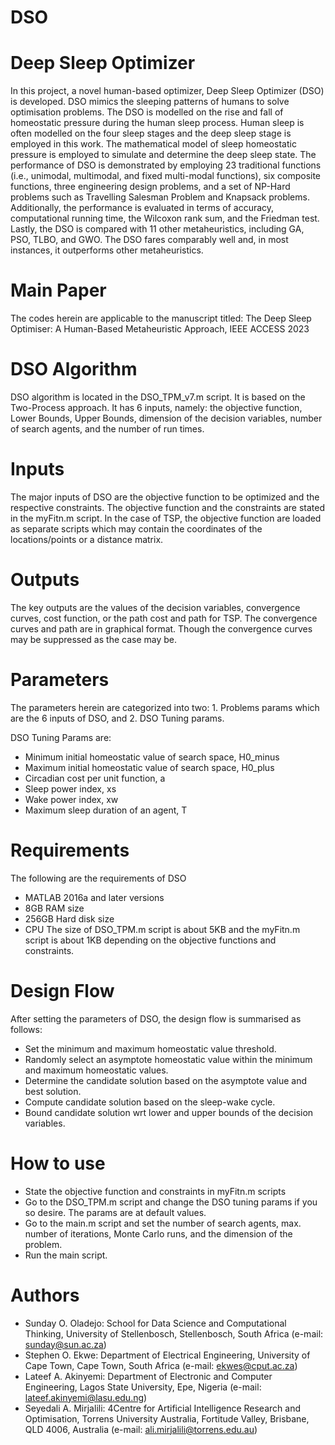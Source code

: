 # DSO
# Deep Sleep Optimizer

In this project, a novel human-based optimizer, Deep Sleep Optimizer (DSO) is developed. DSO mimics the sleeping patterns of humans to solve optimisation problems. The DSO is modelled on the rise and fall of homeostatic pressure during the human sleep process. Human sleep is often modelled on the four sleep stages and the deep
sleep stage is employed in this work. The mathematical model of sleep homeostatic pressure is employed to simulate and determine the deep sleep state. The performance of DSO is demonstrated by employing 23 traditional functions (i.e., unimodal, multimodal, and fixed multi-modal functions), six composite functions, three engineering design problems, and a set of NP-Hard problems such as Travelling Salesman Problem and Knapsack problems. Additionally, the performance is evaluated in terms of accuracy, computational running time, the Wilcoxon rank sum, and the Friedman test. Lastly, the DSO is compared with 11 other metaheuristics, including GA, PSO, TLBO, and GWO. The DSO fares comparably well and, in most instances, it outperforms other metaheuristics.

# Main Paper
The codes herein are applicable to the manuscript titled: The Deep Sleep Optimiser: A Human-Based Metaheuristic Approach, IEEE ACCESS 2023


#  DSO Algorithm
DSO algorithm is located in the DSO_TPM_v7.m script. It is based on the Two-Process approach. It has 6 inputs, namely: the objective function, Lower Bounds, Upper Bounds, dimension of the decision variables, number of search agents, and the number of run times.

# Inputs
The major inputs of DSO are the objective function to be optimized and the respective constraints. The objective function and the constraints are stated in the myFitn.m script. In the case of TSP, the objective function are loaded as separate scripts which may contain the coordinates of the locations/points or a distance matrix.

# Outputs
The key outputs are the values of the decision variables, convergence curves, cost function, or the path cost and path for TSP. The convergence curves and path are in graphical format. Though the convergence curves may be suppressed as the case may be.

# Parameters
The parameters herein are categorized into two:  1. Problems params which are the 6 inputs of DSO, and 2. DSO Tuning params.

DSO Tuning Params are:
- Minimum initial homeostatic value of search space, H0_minus
- Maximum initial homeostatic value of search space, H0_plus
- Circadian cost per unit function, a
- Sleep power index, xs
- Wake power index, xw
- Maximum sleep duration of an agent, T

# Requirements
The following are the requirements of DSO
- MATLAB 2016a and later versions
- 8GB RAM size
- 256GB Hard disk size
- CPU
The size of DSO_TPM.m script is about 5KB and the myFitn.m script is about 1KB depending on the objective functions and constraints.

# Design Flow
After setting the parameters of DSO, the design flow is summarised as follows:
 - Set the minimum and maximum homeostatic value threshold.
 - Randomly select an asymptote homeostatic value within the minimum and maximum homeostatic values.
 - Determine the candidate solution based on the asymptote value and best solution.
 - Compute candidate solution based on the sleep-wake cycle.
 - Bound candidate solution wrt lower and upper bounds of the decision variables.

# How to use
- State the objective function and constraints in myFitn.m scripts
- Go to the DSO_TPM.m script and change the DSO tuning params if you so desire. The params are at default values.
- Go to the main.m script and set the number of search agents, max. number of iterations, Monte Carlo runs, and the dimension of the problem.
- Run the main script.


# Authors
- Sunday O. Oladejo: School for Data Science and Computational Thinking, University of Stellenbosch, Stellenbosch, South Africa (e-mail: sunday@sun.ac.za)
- Stephen O. Ekwe:  Department of Electrical Engineering, University of Cape Town, Cape Town, South Africa (e-mail: ekwes@cput.ac.za)
- Lateef A. Akinyemi: Department of Electronic and Computer Engineering, Lagos State University, Epe, Nigeria (e-mail: lateef.akinyemi@lasu.edu.ng) 
- Seyedali A. Mirjalili: 4Centre for Artificial Intelligence Research and Optimisation, Torrens University Australia, Fortitude Valley, Brisbane, QLD 4006, Australia (e-mail: ali.mirjalili@torrens.edu.au)
